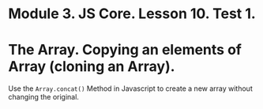# Module 3. JS Core. Lesson 10. Test 1.

# The Array. Copying an elements of Array (cloning an Array).

Use the `Array.concat()` Method in Javascript to create a new array without changing the original.
